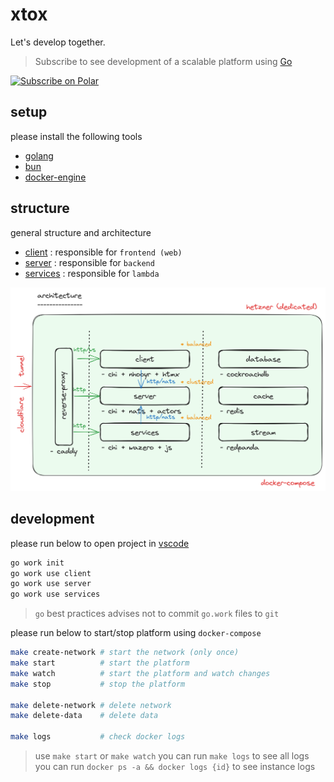 # xtox

Let's develop together.

> <p>Subscribe to see development of a scalable platform using <a href="https://go.dev">Go</a>

<a href="https://polar.sh/xtox-io"><picture><source media="(prefers-color-scheme: dark)" srcset="https://polar.sh/embed/subscribe.svg?org=xtox-io&label=Subscribe&darkmode"><img alt="Subscribe on Polar" src="https://polar.sh/embed/subscribe.svg?org=xtox-io&label=Subscribe"></picture></a>
</p>
 

## setup

please install the following tools

- [golang](https://go.dev)
- [bun](https://bun.sh)
- [docker-engine](https://docs.docker.com/engine)

## structure

general structure and architecture

- [client](./client/README.md)      : responsible for `frontend (web)`
- [server](./server/README.md)      : responsible for `backend`
- [services](./services/README.md)  : responsible for `lambda`

![](./README.png)

## development
please run below to open project in [vscode](https://code.visualstudio.com/)

```bash
go work init
go work use client
go work use server
go work use services
```

> `go` best practices advises not to commit `go.work` files to `git`

please run below to start/stop platform using `docker-compose`

```bash
make create-network # start the network (only once)
make start          # start the platform
make watch          # start the platform and watch changes 
make stop           # stop the platform

make delete-network # delete network
make delete-data    # delete data

make logs           # check docker logs
```

> use `make start` or `make watch`
> you can run `make logs` to see all logs you can run `docker ps -a && docker logs {id}` to see instance logs
